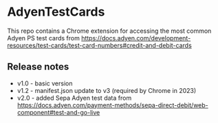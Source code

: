 # AdyenTestCards
This repo contains a Chrome extension for accessing the most common Adyen PS test cards from https://docs.adyen.com/development-resources/test-cards/test-card-numbers#credit-and-debit-cards

## Release notes

- v1.0 - basic version
- v1.2 - manifest.json update to v3 (required by Chrome in 2023)
- v2.0 - added Sepa Adyen test data from https://docs.adyen.com/payment-methods/sepa-direct-debit/web-component#test-and-go-live
